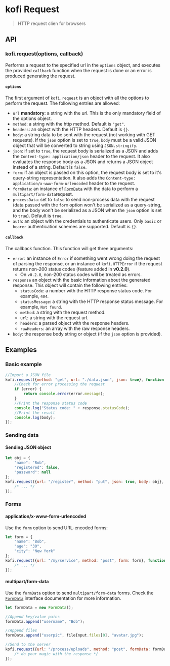 #  kofi Request 

> HTTP request clien for browsers

## API

### kofi.request(options, callback)

Performs a request to the specified url in the `options` object, and executes the provided `callback` function when the request is done or an error is produced generating the request.

#### `options`

The first argument of `kofi.request` is an object with all the options to perform the request. The following entries are allowed: 

- `url` **mandatory**: a string with the url. This is the only mandatory field of the options object.
- `method`: a string with the http method. Default is `"get"`.
- `headers`: an object with the HTTP headers. Default is `{}`.
- `body`: a string data to be sent with the request (not working with GET requests). If the `json` option is set to `true`, `body` must be a valid JSON object that will be converted to string using `JSON.stringify`.
- `json`: if set to `true`, the request body is serialized as a JSON and adds the `Content-type: application/json` header to the request. It also evaluates the response body as a JSON and returns a JSON object instead of a string. Default is `false`.
- `form`: if an object is passed on this option, the request body is set to it's query-string representation. It also adds the `Content-type: application/x-www-form-urlencoded` header to the request.
- `formData`: an instance of [`FormData`](https://developer.mozilla.org/en-US/docs/Web/API/FormData) with the data to perform a `multipart/form-data`request. 
- `processData`: set to `false` to send non-process data with the request (data passed with the `form` option won't be serialized as a query-string, and the body won't be serialized as a JSON when the `json` option is set to `true`). Default is `true`.
- `auth`: an object with the credentials to authenticate users. Only `basic` or `bearer` authentication schemes are supported. Default is `{}`. 

#### `callback` 

The callback function. This function will get three arguments: 

- `error`: an instance of `Error` if something went wrong doing the request of parsing the response, or an instance of `kofi.HTTPError` if the request returns non-200 status codes (feature added in **v0.2.0**).
  - On `v0.2.0`, non-200 status codes will be treated as errors. 
- `response` an object with the basic information about the generated response. This object will contain the following entries: 
  - `statusCode`: a number with the HTTP response status code. For example, `404`.
  - `statusMessage`: a string with the HTTP response status message. For example, `Not found`.
  - `method`: a string with the request method. 
  - `url`: a string with the request url.
  - `headers`: a parsed object with the response headers.
  - `rawHeaders`: an array with the raw response headers.
- `body`: the response body string or object (if the `json` option is provided).


## Examples

### Basic example

```javascript
//Import a JSON file
kofi.request({method: "get", url: "./data.json", json: true}, function (error, response, body){
    //Check for error processing the request 
    if (error) {
        return console.error(error.message);
    } 
    //Print the response status code
    console.log("Status code: " + response.statusCode);
    //Print the result
    console.log(body);
});
```

### Sending data

#### Sending JSON object

```javascript
let obj = {
    "name": "Bob",
    "registered": false,
    "password": null
};
kofi.request({url: "/register", method: "put", json: true, body: obj}, function (error, res, body) {
    /* ... */
}); 
```

### Forms

#### application/x-www-form-urlencoded 

Use the `form` option to send URL-encoded forms: 

```javascript
let form = {
    "name": "Bob",
    "age": "30",
    "city": "New York"
};
kofi.request({url: "/my/service", method: "post", form: form}, function (error, res, body) {
    /* ... */
});
```

#### multipart/form-data

Use the `formData` option to send `multipart/form-data` forms. Check the [`FormData`](https://developer.mozilla.org/en-US/docs/Web/API/FormData) interface documentation for more information.

```javascript 
let formData = new FormData();

//Append key/value pains
formData.append("username", "Bob");

//Append files
formData.append("userpic", fileInput.files[0], "avatar.jpg");

//Send to the server
kofi.request({url: "/process/uploads", method: "post", formData: formData}, function (error, res, body) {
    /* do your magic with the response */
});
```


